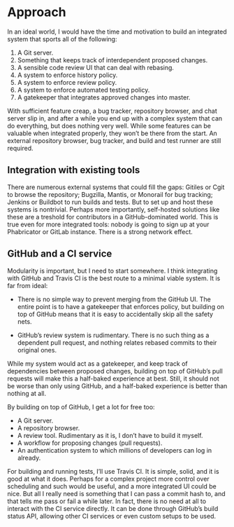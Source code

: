 # Approach

In an ideal world, I would have the time and motivation to build an integrated
system that sports all of the following:

 1. A Git server.
 2. Something that keeps track of interdependent proposed changes.
 3. A sensible code review UI that can deal with rebasing.
 4. A system to enforce history policy.
 5. A system to enforce review policy.
 6. A system to enforce automated testing policy.
 7. A gatekeeper that integrates approved changes into master.

With sufficient feature creap, a bug tracker, repository browser, and chat
server slip in, and after a while you end up with a complex system that can do
everything, but does nothing very well. While some features can be valuable when
integrated properly, they won’t be there from the start. An external repository
browser, bug tracker, and build and test runner are still required.

## Integration with existing tools

There are numerous external systems that could fill the gaps: Gitiles or Cgit to
browse the repository; Bugzilla, Mantis, or Monorail for bug tracking; Jenkins
or Buildbot to run builds and tests. But to set up and host these systems is
nontrivial. Perhaps more importantly, self-hosted solutions like these are a
treshold for contributors in a GitHub-dominated world. This is true even for
more integrated tools: nobody is going to sign up at your Phabricator or GitLab
instance. There is a strong network effect.

## GitHub and a CI service

Modularity is important, but I need to start somewhere. I think integrating with
GitHub and Travis CI is the best route to a minimal viable system. It is far
from ideal:

 * There is no simple way to prevent merging from the GitHub UI. The entire
   point is to have a gatekeeper that enforces policy, but building on top of
   GitHub means that it is easy to accidentally skip all the safety nets.

 * GitHub’s review system is rudimentary. There is no such thing as a dependent
   pull request, and nothing relates rebased commits to their original ones.

While my system would act as a gatekeeper, and keep track of dependencies
between proposed changes, building on top of GitHub’s pull requests will make
this a half-baked experience at best. Still, it should not be worse than only
using GitHub, and a half-baked experience is better than nothing at all.

By building on top of GitHub, I get a lot for free too:

 * A Git server.
 * A repository browser.
 * A review tool. Rudimentary as it is, I don’t have to build it myself.
 * A workflow for proposing changes (pull requests).
 * An authentication system to which millions of developers can log in already.

For building and running tests, I’ll use Travis CI. It is simple, solid, and it
is good at what it does. Perhaps for a complex project more control over
scheduling and such would be useful, and a more integrated UI could be nice. But
all I really need is something that I can pass a commit hash to, and that tells
me pass or fail a while later. In fact, there is no need at all to interact with
the CI service directly. It can be done through GitHub’s build status API,
allowing other CI services or even custom setups to be used.
